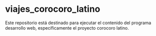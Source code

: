 # viajes_corocoro_latino
Este repositorio está destinado para ejecutar el contenido del programa desarrollo web, específicamente el proyecto corocoro latino.
